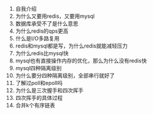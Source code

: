 1. 自我介绍
2. 为什么又要用redis，又要用mysql
3. 数据库承受不了是什么意思
4. 为什么redis的qps更高
5. 什么是I/O多路复用
6. redis和mysql都是写，为什么redis就能减轻压力
7. 为什么redis比mysql快
8. mysql也有直接操作内存的优化，那么为什么没有redis快
9. mysql四种隔离级别
10. 为什么要分四种隔离级别，全部串行就好了
11. 了解过poll和epoll吗
12. 为什么是三次握手和四次挥手
13. 四次挥手的具体过程
14. 合并k个有序链表